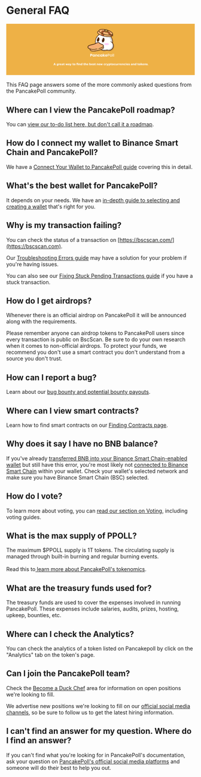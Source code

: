 # General FAQ

![](../.gitbook/assets/NEWBAN.jpg)

This FAQ page answers some of the more commonly asked questions from the PancakePoll community.

## Where can I view the PancakePoll roadmap?

You can [view our to-do list here, but don't call it a roadmap](https://roadmap.pancakepoll.com/roadmap).

## How do I connect my wallet to Binance Smart Chain and PancakePoll?

We have a [Connect Your Wallet to PancakePoll guide](../get-started/connection-guide.md) covering this in detail.

## What's the best wallet for PancakePoll?

It depends on your needs. We have an [in-depth guide to selecting and creating a wallet](../get-started/wallet-guide.md) that's right for you.

## Why is my transaction failing?

You can check the status of a transaction on [https://bscscan.com/](https://bscscan.com).

Our [Troubleshooting Errors guide](troubleshooting-errors.md) may have a solution for your problem if you're having issues.

You can also see our [Fixing Stuck Pending Transactions guide](broken-reference) if you have a stuck transaction.

## How do I get airdrops?

Whenever there is an official airdrop on PancakePoll it will be announced along with the requirements.

Please remember anyone can airdrop tokens to PancakePoll users since every transaction is public on BscScan. Be sure to do your own research when it comes to non-official airdrops. To protect your funds, we recommend you don't use a smart contract you don't understand from a source you don't trust.

## How can I report a bug?

Learn about our [bug bounty and potential bounty payouts](../developers/bug-bounty.md).

## Where can I view smart contracts?

Learn how to find smart contracts on our [Finding Contracts page](https://docs.pancakepoll.com/code/smart-contracts/finding-contracts).

## Why does it say I have no BNB balance?

If you've already [transferred BNB into your Binance Smart Chain-enabled wallet](../get-started/get-bep20-tokens.md) but still have this error, you're most likely not [connected to Binance Smart Chain](../get-started/connection-guide.md) within your wallet. Check your wallet's selected network and make sure you have Binance Smart Chain (BSC) selected.

## How do I vote?

To learn more about voting, you can [read our section on Voting](../feature/vote-and-burn/), including voting guides.

## What is the max supply of PPOLL?

The maximum $PPOLL supply is 1T tokens. The circulating supply is managed through built-in burning and regular burning events.\
\
Read this to[ learn more about PancakePoll's tokenomics](../tokenomics/ppoll/).

## What are the treasury funds used for?

The treasury funds are used to cover the expenses involved in running PancakePoll. These expenses include salaries, audits, prizes, hosting, upkeep, bounties, etc.

## Where can I check the Analytics?

You can check the analytics of a token listed on Pancakepoll by click on the "Analytics" tab on the token's page.

## Can I join the PancakePoll team?

Check the [Become a Duck Chef](../hiring/become-a-duck-chef/) area for information on open positions we're looking to fill.

We advertise new positions we're looking to fill on our [official social media channels](../contact-us/#social-communities), so be sure to follow us to get the latest hiring information.

## I can't find an answer for my question. Where do I find an answer?

If you can't find what you're looking for in PancakePoll's documentation, ask your question on [PancakePoll's official social media platforms](../contact-us/#social-communities) and someone will do their best to help you out.


